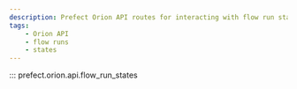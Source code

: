 ```yaml
---
description: Prefect Orion API routes for interacting with flow run state objects.
tags:
    - Orion API
    - flow runs
    - states
---
```


::: prefect.orion.api.flow_run_states